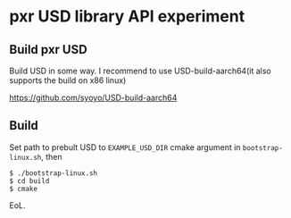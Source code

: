 # pxr USD library API experiment

## Build pxr USD

Build USD in some way.
I recommend to use USD-build-aarch64(it also supports the build on x86 linux)

https://github.com/syoyo/USD-build-aarch64

## Build

Set path to prebult USD to `EXAMPLE_USD_DIR` cmake argument in `bootstrap-linux.sh`, then

```
$ ./bootstrap-linux.sh
$ cd build
$ cmake
```

EoL.
